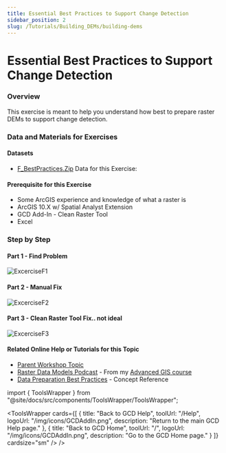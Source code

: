 ```yaml
---
title: Essential Best Practices to Support Change Detection
sidebar_position: 2
slug: /Tutorials/Building_DEMs/building-dems
---
```

# Essential Best Practices to Support Change Detection


### Overview

This exercise is meant to help you understand how best to prepare raster DEMs to support change detection. 

### Data and Materials for Exercises

#### Datasets

- [F_BestPractices.Zip](http://etalweb.joewheaton.org/etal_workshops/GCD/2015_USU/F_BestPractices.zip) Data for this Exercise:



#### Prerequisite for this Exercise

- Some ArcGIS experience and knowledge of what a raster is
- ArcGIS 10.X w/ Spatial Analyst Extension
- GCD Add-In - Clean Raster Tool
- Excel

### Step by Step

#### Part 1 - Find Problem

![ExcerciseF1](/img/tutorials/ExcerciseF1.png)

#### Part 2 - Manual Fix

![ExcerciseF2](/img/tutorials/ExcerciseF2.png)



<YouTubeEmbed videoId="HM9o_xK0iD4" title="Best Practices Part 2" />

#### Part 3 - Clean Raster Tool Fix.. not ideal

![ExcerciseF3](/img/tutorials/ExcerciseF3.png)

<YouTubeEmbed videoId="CWDE6mQPq-0" title="Best Practices Part 3" />

#### Related Online Help or Tutorials for this Topic

- [Parent Workshop Topic](/Help/Workshops/workshop-topics/versions/3-day-workshop/1-Principles/f-essential-best-practices-to-support-change-detection)
- [Raster Data Models Podcast](http://gis.joewheaton.org/topics/digitalmaps/1-podcast#TOC-Raster-Data-Models) - From my [Advanced GIS course](http://gis.joewheaton.org/)
- [Data Preparation Best Practices](/gcd-concepts/data-preparation---best-practices) - Concept Reference



import { ToolsWrapper } from "@site/docs/src/components/ToolsWrapper/ToolsWrapper";

<ToolsWrapper
  cards={[
	{
	  title: "Back to GCD Help",
	  toolUrl: "/Help",
	  logoUrl: "/img/icons/GCDAddIn.png",
	  description: "Return to the main GCD Help page."
	},
	{
	  title: "Back to GCD Home",
	  toolUrl: "/",
	  logoUrl: "/img/icons/GCDAddIn.png",
	  description: "Go to the GCD Home page."
	}
  ]}
  cardsize="sm"
/>
/>
